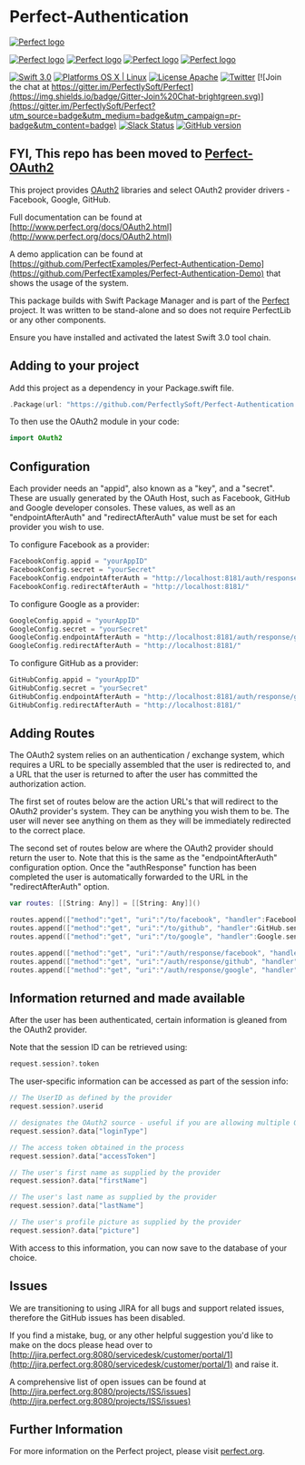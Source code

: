 # Perfect-Authentication

[![Perfect logo](http://www.perfect.org/github/Perfect_GH_header_854.jpg)](http://perfect.org/get-involved.html)

[![Perfect logo](http://www.perfect.org/github/Perfect_GH_button_1_Star.jpg)](https://github.com/PerfectlySoft/Perfect)
[![Perfect logo](http://www.perfect.org/github/Perfect_GH_button_2_Git.jpg)](https://gitter.im/PerfectlySoft/Perfect)
[![Perfect logo](http://www.perfect.org/github/Perfect_GH_button_3_twit.jpg)](https://twitter.com/perfectlysoft)
[![Perfect logo](http://www.perfect.org/github/Perfect_GH_button_4_slack.jpg)](http://perfect.ly)


[![Swift 3.0](https://img.shields.io/badge/Swift-3.0-orange.svg?style=flat)](https://developer.apple.com/swift/)
[![Platforms OS X | Linux](https://img.shields.io/badge/Platforms-OS%20X%20%7C%20Linux%20-lightgray.svg?style=flat)](https://developer.apple.com/swift/)
[![License Apache](https://img.shields.io/badge/License-Apache-lightgrey.svg?style=flat)](http://perfect.org/licensing.html)
[![Twitter](https://img.shields.io/badge/Twitter-@PerfectlySoft-blue.svg?style=flat)](http://twitter.com/PerfectlySoft)
[![Join the chat at https://gitter.im/PerfectlySoft/Perfect](https://img.shields.io/badge/Gitter-Join%20Chat-brightgreen.svg)](https://gitter.im/PerfectlySoft/Perfect?utm_source=badge&utm_medium=badge&utm_campaign=pr-badge&utm_content=badge)
[![Slack Status](http://perfect.ly/badge.svg)](http://perfect.ly) [![GitHub version](https://badge.fury.io/gh/PerfectlySoft%2FPerfect-CURL.svg)](https://badge.fury.io/gh/PerfectlySoft%2FPerfect-CURL)

## FYI, This repo has been moved to [Perfect-OAuth2](PerfectlySoft/Perfect-OAuth2)



This project provides [OAuth2](https://oauth.net/2/) libraries and select OAuth2 provider drivers - Facebook, Google, GitHub.

Full documentation can be found at [http://www.perfect.org/docs/OAuth2.html](http://www.perfect.org/docs/OAuth2.html)

A demo application can be found at [https://github.com/PerfectExamples/Perfect-Authentication-Demo](https://github.com/PerfectExamples/Perfect-Authentication-Demo) that shows the usage of the system.

This package builds with Swift Package Manager and is part of the [Perfect](https://github.com/PerfectlySoft/Perfect) project. It was written to be stand-alone and so does not require PerfectLib or any other components.

Ensure you have installed and activated the latest Swift 3.0 tool chain.

## Adding to your project

Add this project as a dependency in your Package.swift file.

``` swift
.Package(url: "https://github.com/PerfectlySoft/Perfect-Authentication.git", majorVersion: 1)
```

To then use the OAuth2 module in your code:

``` swift
import OAuth2
```

## Configuration

Each provider needs an "appid", also known as a "key", and a "secret". These are usually generated by the OAuth Host, such as Facebook, GitHub and Google developer consoles. These values, as well as an "endpointAfterAuth" and "redirectAfterAuth" value must be set for each provider you wish to use. 

To configure Facebook as a provider:

``` swift
FacebookConfig.appid = "yourAppID"
FacebookConfig.secret = "yourSecret"
FacebookConfig.endpointAfterAuth = "http://localhost:8181/auth/response/facebook"
FacebookConfig.redirectAfterAuth = "http://localhost:8181/"
```

To configure Google as a provider:

``` swift
GoogleConfig.appid = "yourAppID"
GoogleConfig.secret = "yourSecret"
GoogleConfig.endpointAfterAuth = "http://localhost:8181/auth/response/google"
GoogleConfig.redirectAfterAuth = "http://localhost:8181/"
```

To configure GitHub as a provider:

``` swift
GitHubConfig.appid = "yourAppID"
GitHubConfig.secret = "yourSecret"
GitHubConfig.endpointAfterAuth = "http://localhost:8181/auth/response/github"
GitHubConfig.redirectAfterAuth = "http://localhost:8181/"
```

## Adding Routes

The OAuth2 system relies on an authentication / exchange system, which requires a URL to be specially assembled that the user is redirected to, and a URL that the user is returned to after the user has committed the authorization action.

The first set of routes below are the action URL's that will redirect to the OAuth2 provider's system. They can be anything you wish them to be. The user will never see anything on them as they will be immediately redirected to the correct place.

The second set of routes below are where the OAuth2 provider should return the user to. Note that this is the same as the "endpointAfterAuth" configuration option. Once the "authResponse" function has been completed the user is automatically forwarded to the URL in the "redirectAfterAuth" option.

``` swift
var routes: [[String: Any]] = [[String: Any]]()

routes.append(["method":"get", "uri":"/to/facebook", "handler":Facebook.sendToProvider])
routes.append(["method":"get", "uri":"/to/github", "handler":GitHub.sendToProvider])
routes.append(["method":"get", "uri":"/to/google", "handler":Google.sendToProvider])

routes.append(["method":"get", "uri":"/auth/response/facebook", "handler":Facebook.authResponse])
routes.append(["method":"get", "uri":"/auth/response/github", "handler":GitHub.authResponse])
routes.append(["method":"get", "uri":"/auth/response/google", "handler":Google.authResponse])
```

## Information returned and made available

After the user has been authenticated, certain information is gleaned from the OAuth2 provider.

Note that the session ID can be retrieved using:

``` swift
request.session?.token
```

The user-specific information can be accessed as part of the session info:

``` swift
// The UserID as defined by the provider
request.session?.userid

// designates the OAuth2 source - useful if you are allowing multiple OAuth providers
request.session?.data["loginType"]

// The access token obtained in the process
request.session?.data["accessToken"]

// The user's first name as supplied by the provider
request.session?.data["firstName"]

// The user's last name as supplied by the provider
request.session?.data["lastName"]

// The user's profile picture as supplied by the provider
request.session?.data["picture"]

```

With access to this information, you can now save to the database of your choice.


## Issues

We are transitioning to using JIRA for all bugs and support related issues, therefore the GitHub issues has been disabled.

If you find a mistake, bug, or any other helpful suggestion you'd like to make on the docs please head over to [http://jira.perfect.org:8080/servicedesk/customer/portal/1](http://jira.perfect.org:8080/servicedesk/customer/portal/1) and raise it.

A comprehensive list of open issues can be found at [http://jira.perfect.org:8080/projects/ISS/issues](http://jira.perfect.org:8080/projects/ISS/issues)


## Further Information
For more information on the Perfect project, please visit [perfect.org](http://perfect.org).
